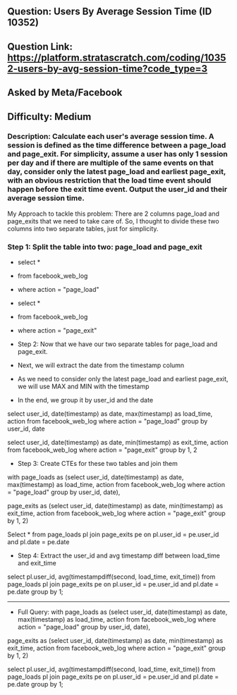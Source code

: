## Question: Users By Average Session Time (ID 10352)
## Question Link: https://platform.stratascratch.com/coding/10352-users-by-avg-session-time?code_type=3
## Asked by Meta/Facebook
## Difficulty: Medium

### Description: Calculate each user's average session time. A session is defined as the time difference between a page_load and page_exit. For simplicity, assume a user has only 1 session per day and if there are multiple of the same events on that day, consider only the latest page_load and earliest page_exit, with an obvious restriction that the load time event should happen before the exit time event. Output the user_id and their average session time.

My Approach to tackle this problem:
There are 2 columns page_load and page_exits that we need to take care of. So, I thought to divide these two columns into two separate tables, just for simplicity. 
### Step 1: Split the table into two: page_load and page_exit

- select * 
- from facebook_web_log
- where action = "page_load"

- select * 
- from facebook_web_log
- where action = "page_exit"

- Step 2: Now that we have our two separate tables for page_load and page_exit.
- Next, we will extract the date from the timestamp column
- As we need to consider only the latest page_load and earliest page_exit, we will use MAX and MIN with the timestamp
- In the end, we group it by user_id and the date
  
select user_id, date(timestamp) as date, max(timestamp) as load_time, action 
from facebook_web_log
where action = "page_load"
group by user_id, date

select user_id, date(timestamp) as date, min(timestamp) as exit_time, action 
from facebook_web_log
where action = "page_exit"
group by 1, 2

- Step 3: Create CTEs for these two tables and join them
  
with page_loads as
(select user_id, date(timestamp) as date, max(timestamp) as load_time, action 
from facebook_web_log
where action = "page_load"
group by user_id, date),

page_exits as
(select user_id, date(timestamp) as date, min(timestamp) as exit_time, action 
from facebook_web_log
where action = "page_exit"
group by 1, 2)

Select * 
from page_loads pl
join page_exits pe
on pl.user_id = pe.user_id and pl.date = pe.date

- Step 4: Extract the user_id and avg timestamp diff between load_time and exit_time
  
select pl.user_id, avg(timestampdiff(second, load_time, exit_time))
from page_loads pl
join page_exits pe
on pl.user_id = pe.user_id and pl.date = pe.date
group by 1; 

-------------------------------------------------------------------------------------------

- Full Query:
with page_loads as
(select user_id, date(timestamp) as date, max(timestamp) as load_time, action 
from facebook_web_log
where action = "page_load"
group by user_id, date),

page_exits as
(select user_id, date(timestamp) as date, min(timestamp) as exit_time, action 
from facebook_web_log
where action = "page_exit"
group by 1, 2)

select pl.user_id, avg(timestampdiff(second, load_time, exit_time))
from page_loads pl
join page_exits pe
on pl.user_id = pe.user_id and pl.date = pe.date
group by 1;


